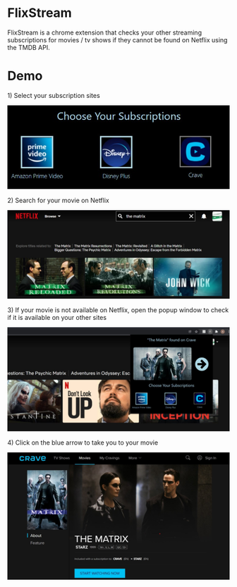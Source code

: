 # FlixStream
FlixStream is a chrome extension that checks your other streaming subscriptions for movies / tv shows if they cannot be found on Netflix using the TMDB API.

# Demo

1\) Select your subscription sites

<img src="Demo/sites.jpg">

2\) Search for your movie on Netflix

<img src="Demo/not_found.jpg">

3\) If your movie is not available on Netflix, open the popup window to check if it is available on your other sites

<img src="Demo/found.jpg">

4\) Click on the blue arrow to take you to your movie

<img src="Demo/crave_found.jpg">
